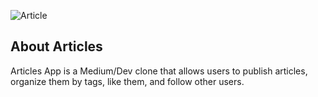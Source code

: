 ![Article](https://user-images.githubusercontent.com/25201331/213897292-80b194df-8ec4-4aef-b46b-ee3b111cea44.JPG)




## About Articles


Articles App is a Medium/Dev clone that allows users to publish articles, organize them by tags, like them, and follow other users. 
